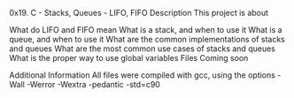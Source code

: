 0x19. C - Stacks, Queues - LIFO, FIFO
Description
This project is about

What do LIFO and FIFO mean
What is a stack, and when to use it
What is a queue, and when to use it
What are the common implementations of stacks and queues
What are the most common use cases of stacks and queues
What is the proper way to use global variables
Files
Coming soon

Additional Information
All files were compiled with gcc, using the options -Wall -Werror -Wextra -pedantic -std=c90
